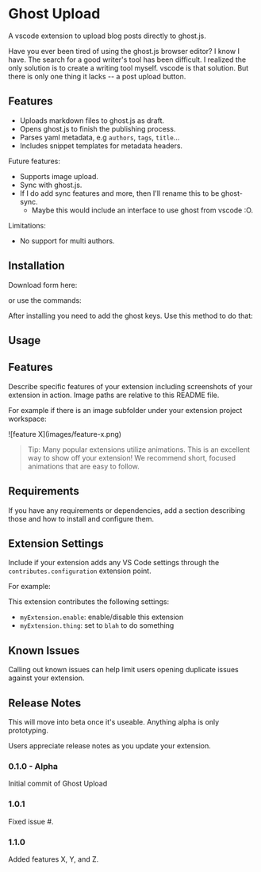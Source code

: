 # Ghost Upload

A vscode extension to upload blog posts directly to ghost.js.

Have you ever been tired of using the ghost.js browser editor? I know I have.
The search for a good writer's tool has been difficult. I realized the only
solution is to create a writing tool myself. vscode is that solution. But there
is only one thing it lacks -- a post upload button.

## Features

- Uploads markdown files to ghost.js as draft.
- Opens ghost.js to finish the publishing process.
- Parses yaml metadata, e.g `authors`, `tags`, `title`...
- Includes snippet templates for metadata headers.

Future features:

- Supports image upload.
- Sync with ghost.js.
- If I do add sync features and more, then I'll rename this to be ghost-sync.
  - Maybe this would include an interface to use ghost from vscode :O.

Limitations:

- No support for multi authors.

## Installation

Download form here:

or use the commands:

After installing you need to add the ghost keys.
Use this method to do that:

## Usage


## Features

Describe specific features of your extension including screenshots of your extension in action. Image paths are relative to this README file.

For example if there is an image subfolder under your extension project workspace:

\!\[feature X\]\(images/feature-x.png\)

> Tip: Many popular extensions utilize animations. This is an excellent way to show off your extension! We recommend short, focused animations that are easy to follow.

## Requirements

If you have any requirements or dependencies, add a section describing those and how to install and configure them.

## Extension Settings

Include if your extension adds any VS Code settings through the `contributes.configuration` extension point.

For example:

This extension contributes the following settings:

* `myExtension.enable`: enable/disable this extension
* `myExtension.thing`: set to `blah` to do something

## Known Issues

Calling out known issues can help limit users opening duplicate issues against your extension.

## Release Notes

This will move into beta once it's useable. Anything alpha is only prototyping.

Users appreciate release notes as you update your extension.

### 0.1.0 - Alpha

Initial commit of Ghost Upload

### 1.0.1

Fixed issue #.

### 1.1.0

Added features X, Y, and Z.
